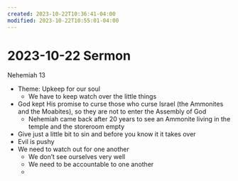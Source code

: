 ```yaml
---
created: 2023-10-22T10:36:41-04:00
modified: 2023-10-22T10:55:01-04:00
---
```


# 2023-10-22 Sermon

Nehemiah 13
- Theme: Upkeep for our soul
  - We have to keep watch over the little things 
- God kept His promise to curse those who curse Israel (the Ammonites and the Moabites), so they are not to enter the Assembly of God
  - Nehemiah came back after 20 years to see an Ammonite living in the temple and the storeroom empty
- Give just a little bit to sin and before you know it it takes over
- Evil is pushy
- We need to watch out for one another 
  - We don’t see ourselves very well
  - We need to be accountable to one another
  -
